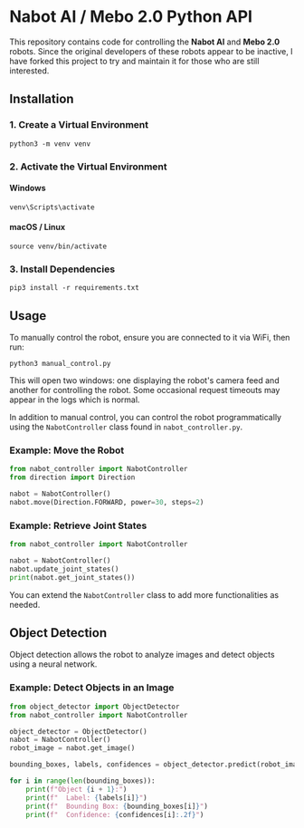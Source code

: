 # Nabot AI / Mebo 2.0 Python API

This repository contains code for controlling the **Nabot AI** and **Mebo 2.0** robots. Since the original developers of these robots appear to be inactive, I have forked this project to try and maintain it for those who are still interested.

## Installation

### 1. Create a Virtual Environment
```
python3 -m venv venv
```

### 2. Activate the Virtual Environment

#### Windows
```
venv\Scripts\activate
```

#### macOS / Linux
```
source venv/bin/activate
```

### 3. Install Dependencies
```
pip3 install -r requirements.txt
```

## Usage

To manually control the robot, ensure you are connected to it via WiFi, then run:
```
python3 manual_control.py
```
This will open two windows: one displaying the robot's camera feed and another for controlling the robot. Some occasional request timeouts may appear in the logs which is normal.

In addition to manual control, you can control the robot programmatically using the `NabotController` class found in `nabot_controller.py`.

### Example: Move the Robot
```python
from nabot_controller import NabotController
from direction import Direction

nabot = NabotController()
nabot.move(Direction.FORWARD, power=30, steps=2)
```

### Example: Retrieve Joint States
```python
from nabot_controller import NabotController

nabot = NabotController()
nabot.update_joint_states()
print(nabot.get_joint_states())
```
You can extend the `NabotController` class to add more functionalities as needed.

## Object Detection

Object detection allows the robot to analyze images and detect objects using a neural network.

### Example: Detect Objects in an Image
```python
from object_detector import ObjectDetector
from nabot_controller import NabotController

object_detector = ObjectDetector()
nabot = NabotController()
robot_image = nabot.get_image()

bounding_boxes, labels, confidences = object_detector.predict(robot_image)

for i in range(len(bounding_boxes)):
    print(f"Object {i + 1}:")
    print(f"  Label: {labels[i]}")
    print(f"  Bounding Box: {bounding_boxes[i]}")
    print(f"  Confidence: {confidences[i]:.2f}")
```
